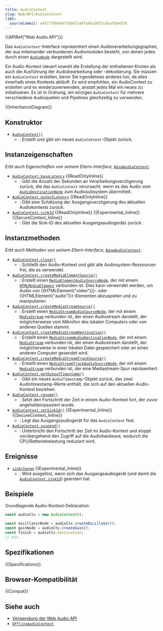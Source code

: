 ```yaml
---
title: AudioContext
slug: Web/API/AudioContext
l10n:
  sourceCommit: a4fcf79b60471db6f148fa4ba36f2cdeafbbeb70
---
```


{{APIRef("Web Audio API")}}

Das `AudioContext`-Interface repräsentiert einen Audioverarbeitungsgraphen, der aus miteinander verbundenen Audiomodulen besteht, von denen jedes durch einen [`AudioNode`](/de/docs/Web/API/AudioNode) dargestellt wird.

Ein Audio-Kontext steuert sowohl die Erstellung der enthaltenen Knoten als auch die Ausführung der Audiobearbeitung oder -dekodierung. Sie müssen ein `AudioContext` erstellen, bevor Sie irgendetwas anderes tun, da alles innerhalb eines Kontexts abläuft. Es wird empfohlen, ein AudioContext zu erstellen und es wiederzuverwenden, anstatt jedes Mal ein neues zu initialisieren. Es ist in Ordnung, ein einziges `AudioContext` für mehrere verschiedene Audioquellen und Pipelines gleichzeitig zu verwenden.

{{InheritanceDiagram}}

## Konstruktor

- [`AudioContext()`](/de/docs/Web/API/AudioContext/AudioContext)
  - : Erstellt und gibt ein neues `AudioContext`-Objekt zurück.

## Instanzeigenschaften

_Erbt auch Eigenschaften von seinem Eltern-Interface, [`BaseAudioContext`](/de/docs/Web/API/BaseAudioContext)._

- [`AudioContext.baseLatency`](/de/docs/Web/API/AudioContext/baseLatency) {{ReadOnlyInline}}
  - : Gibt die Anzahl der Sekunden an Verarbeitungsverzögerung zurück, die das `AudioContext` verursacht, wenn es das Audio vom [`AudioDestinationNode`](/de/docs/Web/API/AudioDestinationNode) zum Audiosubsystem übermittelt.
- [`AudioContext.outputLatency`](/de/docs/Web/API/AudioContext/outputLatency) {{ReadOnlyInline}}
  - : Gibt eine Schätzung der Ausgangsverzögerung des aktuellen Audiokontexts zurück.
- [`AudioContext.sinkId`](/de/docs/Web/API/AudioContext/sinkId) {{ReadOnlyInline}} {{Experimental_Inline}} {{SecureContext_Inline}}
  - : Gibt die Sink-ID des aktuellen Ausgangsaudiogeräts zurück.

## Instanzmethoden

_Erbt auch Methoden von seinem Eltern-Interface, [`BaseAudioContext`](/de/docs/Web/API/BaseAudioContext)._

- [`AudioContext.close()`](/de/docs/Web/API/AudioContext/close)
  - : Schließt den Audio-Kontext und gibt alle Audiosystem-Ressourcen frei, die es verwendet.
- [`AudioContext.createMediaElementSource()`](/de/docs/Web/API/AudioContext/createMediaElementSource)
  - : Erstellt einen [`MediaElementAudioSourceNode`](/de/docs/Web/API/MediaElementAudioSourceNode), der mit einem [`HTMLMediaElement`](/de/docs/Web/API/HTMLMediaElement) verbunden ist. Dies kann verwendet werden, um Audio von {{HTMLElement("video")}}- oder {{HTMLElement("audio")}}-Elementen abzuspielen und zu manipulieren.
- [`AudioContext.createMediaStreamSource()`](/de/docs/Web/API/AudioContext/createMediaStreamSource)
  - : Erstellt einen [`MediaStreamAudioSourceNode`](/de/docs/Web/API/MediaStreamAudioSourceNode), der mit einem [`MediaStream`](/de/docs/Web/API/MediaStream) verbunden ist, der einen Audiostream darstellt, der möglicherweise vom Mikrofon des lokalen Computers oder von anderen Quellen stammt.
- [`AudioContext.createMediaStreamDestination()`](/de/docs/Web/API/AudioContext/createMediaStreamDestination)
  - : Erstellt einen [`MediaStreamAudioDestinationNode`](/de/docs/Web/API/MediaStreamAudioDestinationNode), der mit einem [`MediaStream`](/de/docs/Web/API/MediaStream) verbunden ist, der einen Audiostream darstellt, der möglicherweise in einer lokalen Datei gespeichert oder an einen anderen Computer gesendet wird.
- [`AudioContext.createMediaStreamTrackSource()`](/de/docs/Web/API/AudioContext/createMediaStreamTrackSource)
  - : Erstellt einen [`MediaStreamTrackAudioSourceNode`](/de/docs/Web/API/MediaStreamTrackAudioSourceNode), der mit einem [`MediaStream`](/de/docs/Web/API/MediaStream) verbunden ist, der eine Mediastream-Spur repräsentiert.
- [`AudioContext.getOutputTimestamp()`](/de/docs/Web/API/AudioContext/getOutputTimestamp)
  - : Gibt ein neues `AudioTimestamp`-Objekt zurück, das zwei Audiotimestamp-Werte enthält, die sich auf den aktuellen Audio-Kontext beziehen.
- [`AudioContext.resume()`](/de/docs/Web/API/AudioContext/resume)
  - : Setzt den Fortschritt der Zeit in einem Audio-Kontext fort, der zuvor angehalten/pausiert wurde.
- [`AudioContext.setSinkId()`](/de/docs/Web/API/AudioContext/setSinkId) {{Experimental_Inline}} {{SecureContext_Inline}}
  - : Legt das Ausgangsaudiogerät für das `AudioContext` fest.
- [`AudioContext.suspend()`](/de/docs/Web/API/AudioContext/suspend)
  - : Unterbricht den Fortschritt der Zeit im Audio-Kontext und stoppt vorübergehend den Zugriff auf die Audiohardware, wodurch die CPU/Batteriebelastung reduziert wird.

## Ereignisse

- [`sinkchange`](/de/docs/Web/API/AudioContext/sinkchange_event) {{Experimental_Inline}}
  - : Wird ausgelöst, wenn sich das Ausgangsaudiogerät (und damit die [`AudioContext.sinkId`](/de/docs/Web/API/AudioContext/sinkId)) geändert hat.

## Beispiele

Grundlegende Audio-Kontext-Deklaration:

```js
const audioCtx = new AudioContext();

const oscillatorNode = audioCtx.createOscillator();
const gainNode = audioCtx.createGain();
const finish = audioCtx.destination;
// etc.
```

## Spezifikationen

{{Specifications}}

## Browser-Kompatibilität

{{Compat}}

## Siehe auch

- [Verwendung der Web Audio API](/de/docs/Web/API/Web_Audio_API/Using_Web_Audio_API)
- [`OfflineAudioContext`](/de/docs/Web/API/OfflineAudioContext)
